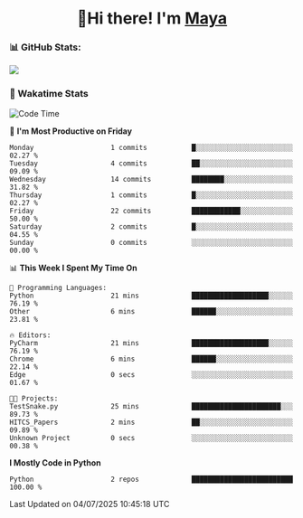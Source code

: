 <h1 align="center">👋Hi there! I'm <a href="https://liumyblog.cn">Maya</a></h1>

### 📊 GitHub Stats:
<p href="https://github.com/anuraghazra/github-readme-stats">
<img align="left" src="https://github-readme-stats.vercel.app/api?username=liumy-lay&show_icons=true&title_color=ffffff&icon_color=ffffff&text_color=ffffff&bg_color=D80835&hide_title=true" />
</p>
<br clear="left"/>

### 🚀 Wakatime Stats
<!--START_SECTION:waka-->
![Code Time](http://img.shields.io/badge/Code%20Time-182%20hrs%2044%20mins-blue)

📅 **I'm Most Productive on Friday** 

```text
Monday                   1 commits           █░░░░░░░░░░░░░░░░░░░░░░░░   02.27 % 
Tuesday                  4 commits           ██░░░░░░░░░░░░░░░░░░░░░░░   09.09 % 
Wednesday                14 commits          ████████░░░░░░░░░░░░░░░░░   31.82 % 
Thursday                 1 commits           █░░░░░░░░░░░░░░░░░░░░░░░░   02.27 % 
Friday                   22 commits          ████████████░░░░░░░░░░░░░   50.00 % 
Saturday                 2 commits           █░░░░░░░░░░░░░░░░░░░░░░░░   04.55 % 
Sunday                   0 commits           ░░░░░░░░░░░░░░░░░░░░░░░░░   00.00 % 
```


📊 **This Week I Spent My Time On** 

```text
💬 Programming Languages: 
Python                   21 mins             ███████████████████░░░░░░   76.19 % 
Other                    6 mins              ██████░░░░░░░░░░░░░░░░░░░   23.81 % 

🔥 Editors: 
PyCharm                  21 mins             ███████████████████░░░░░░   76.19 % 
Chrome                   6 mins              ██████░░░░░░░░░░░░░░░░░░░   22.14 % 
Edge                     0 secs              ░░░░░░░░░░░░░░░░░░░░░░░░░   01.67 % 

🐱‍💻 Projects: 
TestSnake.py             25 mins             ██████████████████████░░░   89.73 % 
HITCS_Papers             2 mins              ██░░░░░░░░░░░░░░░░░░░░░░░   09.89 % 
Unknown Project          0 secs              ░░░░░░░░░░░░░░░░░░░░░░░░░   00.38 % 
```

**I Mostly Code in Python** 

```text
Python                   2 repos             █████████████████████████   100.00 % 
```




 Last Updated on 04/07/2025 10:45:18 UTC
<!--END_SECTION:waka-->
